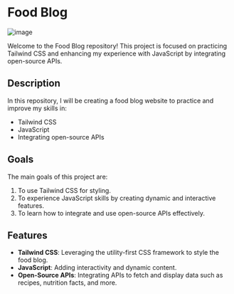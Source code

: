# Food Blog
![image](https://github.com/user-attachments/assets/f8035460-2f16-49a9-a5e7-b72b6c8ddb22)


Welcome to the Food Blog repository! This project is focused on practicing Tailwind CSS and enhancing my experience with JavaScript by integrating open-source APIs.

## Description

In this repository, I will be creating a food blog website to practice and improve my skills in:

- Tailwind CSS
- JavaScript
- Integrating open-source APIs

## Goals

The main goals of this project are:

1. To use Tailwind CSS for styling.
2. To experience JavaScript skills by creating dynamic and interactive features.
3. To learn how to integrate and use open-source APIs effectively.

## Features

- **Tailwind CSS**: Leveraging the utility-first CSS framework to style the food blog.
- **JavaScript**: Adding interactivity and dynamic content.
- **Open-Source APIs**: Integrating APIs to fetch and display data such as recipes, nutrition facts, and more.
